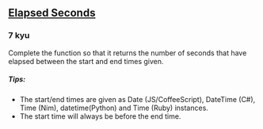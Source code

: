 <h2><a href=https://www.codewars.com/kata/517b25a48557c200b800000c/train/csharp target="_blank">Elapsed Seconds</a></h2><h3>7 kyu</h3><p>Complete the function so that it returns the number of seconds that have elapsed between the start and end times given.  </p><h5 id="tips">Tips:</h5><ul><li>The start/end times are given as Date (JS/CoffeeScript), DateTime (C#), Time (Nim), datetime(Python) and Time (Ruby) instances.  </li><li>The start time will always be before the end time.</li></ul>